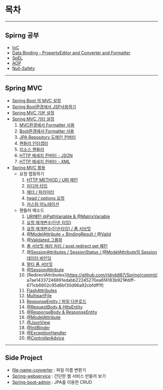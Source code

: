 # 목차
- - -   
## Spirng 공부
- [IoC](https://github.com/rldnddl87/Spring/tree/master/spring-ioc)
- [Data Binding - PropertyEditor and Converter and Formatter](https://github.com/rldnddl87/Spring/tree/master/spring-databinder)
- [SpEL](https://github.com/rldnddl87/Spring/tree/master/spring-el)
- [AOP](https://github.com/rldnddl87/Spring/tree/master/spring-aop)
- [Null-Safety](https://github.com/rldnddl87/Spring/tree/master/spring-null-safety)
- - -  
## Spring MVC
- [Spring Boot 의 MVC 설정](https://github.com/rldnddl87/Spring/tree/master/spring-mvc/mvc1)
- [Spring Boot환경에서 JSP사용하기](https://github.com/rldnddl87/Spring/tree/master/spring-mvc/demo-jsp)
- [Spring MVC 기본 설정](https://github.com/rldnddl87/Spring/tree/master/spring-mvc/basicservlet) 
- [Spring MVC 기타 설정](https://github.com/rldnddl87/Spring/tree/master/spring-mvc/demo-boot-mvc)
	1. [MVC환경에서 Formatter 사용](https://github.com/rldnddl87/Spring/commit/4fb05b1dbae59dfdb6d38b653ca45eec14ff586e#diff-a2d42c4e0ae8b26c60004ee29804b68a)
	2. [Boot환경에서 Formatter 사용](https://github.com/rldnddl87/Spring/commit/a4683017bfd629616e8532378b7561b998f3cd3b#diff-a2d42c4e0ae8b26c60004ee29804b68a)
	3. [JPA Repository 도메인 컨버터](https://github.com/rldnddl87/Spring/commit/8f7802e3e3b1bebe8ff1eba5539610a352888f9c#diff-a2d42c4e0ae8b26c60004ee29804b68a)
	4. [핸들러 인터셉터](https://github.com/rldnddl87/Spring/commit/7f31245afb87f0b5782367c5696a583fe054091f#diff-a2d42c4e0ae8b26c60004ee29804b68a)
	5. [리소스 핸들러](https://github.com/rldnddl87/Spring/commit/560b2498bc9dbb40a518ea4c05701ad5434a9fd4#diff-a2d42c4e0ae8b26c60004ee29804b68a)
	6. [HTTP 메세지 컨버터 - JSON](https://github.com/rldnddl87/Spring/commit/45543f1f629e30a5bdc00b79a2309c18adc25eb1#diff-a2d42c4e0ae8b26c60004ee29804b68a)
	7. [HTTP 메세지 컨버터 - XML](https://github.com/rldnddl87/Spring/commit/fe05d2f20ce6720ca0d0c31b21cc958149161672#diff-a2d42c4e0ae8b26c60004ee29804b68a)
- [Spring MVC 활용](https://github.com/rldnddl87/Spring/tree/master/spring-mvc/demo-web-mvc)
	- 요청 맵핑하기  
		1. [HTTP METHOD / URI 패턴](https://github.com/rldnddl87/Spring/commit/408df5a8c477da210aaf5c3e6eca1e68785f39fb#diff-671cb6602c95d6bf30d96a92cbfdff1f)
		2. [미디어 타입](https://github.com/rldnddl87/Spring/commit/00c4903804fe26746c5cbc90755fd5798081b38f#diff-671cb6602c95d6bf30d96a92cbfdff1f)
		3. [헤더 / 파라미터](https://github.com/rldnddl87/Spring/commit/185cb21fa76d327feca992aa30c43d9b721b220a#diff-671cb6602c95d6bf30d96a92cbfdff1f)
		4. [head / options 요청](https://github.com/rldnddl87/Spring/commit/bb6a41557d3c55ce44210c874d7a612346816db3#diff-671cb6602c95d6bf30d96a92cbfdff1f)
		5. [커스텀 어노테이션](https://github.com/rldnddl87/Spring/commit/220f6e8904f974fb70e2f6a1b90473cce1d07589#diff-671cb6602c95d6bf30d96a92cbfdff1f)
	- 핸들러 메소드  
		1. [URI패턴 @PathVariable & @MatrixVariable](https://github.com/rldnddl87/Spring/commit/81628054b8d53f3148b8452c425351e34b2240ec#diff-671cb6602c95d6bf30d96a92cbfdff1f)
		2. [요청 매개변수(단순 타입)](https://github.com/rldnddl87/Spring/commit/c02bc28cb8c395eaf26b1150dc13ce669f27294c#diff-671cb6602c95d6bf30d96a92cbfdff1f)
		3. [요청 매개변수(단순타입) / 폼 서브밋](https://github.com/rldnddl87/Spring/commit/5880107051689e80f0768272a5fe22ad21df42d3#diff-671cb6602c95d6bf30d96a92cbfdff1f)
		4. [@ModelAttribute + BindingResult / @Valid](https://github.com/rldnddl87/Spring/commit/455e9814812df4d03507f5437280ef7724553981#diff-671cb6602c95d6bf30d96a92cbfdff1f)
		5. [@Validated 그룹화](https://github.com/rldnddl87/Spring/commit/9f785abfcb7c1858b7fcfaf0f2f3359c513c04e2#diff-671cb6602c95d6bf30d96a92cbfdff1f)
		6. [폼 서브밋 에러 처리 / post,redirect,get 패턴](https://github.com/rldnddl87/Spring/commit/739bcea0168e6bdd5eb86f075dd04b98468bab87#diff-671cb6602c95d6bf30d96a92cbfdff1f)
		7. [@SessionAttributes / SessionStatus / @ModelAttribute의 Session 데이터 바인딩](https://github.com/rldnddl87/Spring/commit/b8083f080584a802c326c8d21138f62c111637b5#diff-671cb6602c95d6bf30d96a92cbfdff1f)
		8. [멀티 폼 서브밋](https://github.com/rldnddl87/Spring/commit/5dc20bddd3e8d42d549d17f6dea829ea09f41001#diff-671cb6602c95d6bf30d96a92cbfdff1f)
		9. [@SessionAttribute](https://github.com/rldnddl87/Spring/commit/55bc6561ec8e1a539811299ab5ff079c52ca7094#diff-671cb6602c95d6bf30d96a92cbfdff1f)
		10. [RedirectAttributes](https://github.com/rldnddl87/Spring/commit/
		a7ae14337246891edabb22245270ea6f4183b921#diff-671cb6602c95d6bf30d96a92cbfdff1f)
		11. [FlashAttributes](https://github.com/rldnddl87/Spring/commit/2d84763f2871222c5f96bef33c57431fc9086ec9#diff-671cb6602c95d6bf30d96a92cbfdff1f)
		12. [MultipartFile](https://github.com/rldnddl87/Spring/commit/3411acd391d0d2254859fcdadf1c9ddadcafbbac#diff-671cb6602c95d6bf30d96a92cbfdff1f)
		13. [ResponseEntity / 파일 다운로드](https://github.com/rldnddl87/Spring/commit/edb58ab56b22fd7e525ccfe3c7ba826c6be8fb3c#diff-671cb6602c95d6bf30d96a92cbfdff1f)
		14. [@RequestBody & HttpEntity](https://github.com/rldnddl87/Spring/commit/fadcb5e65e96ebd326ba1d25b9b66db8587f2047#diff-671cb6602c95d6bf30d96a92cbfdff1f)
		15. [@ResponseBody & ResponseEntity](https://github.com/rldnddl87/Spring/commit/7506f4dfe9c19c9b2c79b59f27c7120e4b9bba01#diff-671cb6602c95d6bf30d96a92cbfdff1f)
		16. [@ModelAttribute](https://github.com/rldnddl87/Spring/commit/869e1cdbe12216fc786c82e55720472b2c368f0e#diff-671cb6602c95d6bf30d96a92cbfdff1f)
		17. [@JsonView](https://github.com/rldnddl87/Spring/commit/52cad6ce019a2c447a5879a1ed9a3cacca3e6a75#diff-671cb6602c95d6bf30d96a92cbfdff1f)
		18. [@InitBinder](https://github.com/rldnddl87/Spring/commit/3a9bbfe550f6227e7ab4919451312ec6b68eea90#diff-671cb6602c95d6bf30d96a92cbfdff1f)
		19. [@ExceptionHandler](https://github.com/rldnddl87/Spring/commit/94bd6a8ebe5c7034f71c07741579f1f75e29edc7#diff-671cb6602c95d6bf30d96a92cbfdff1f)
		20. [@ControllerAdvice](https://github.com/rldnddl87/Spring/commit/9f25779aa7d6d24edc6d9ba9babc0fd3de57bd15#diff-671cb6602c95d6bf30d96a92cbfdff1f)


- - -
## Side Project
- [file-name-converter](https://github.com/rldnddl87/Spring/tree/master/file-name-converter) : 파일 이름 변환기
- [Spring-webservice](https://github.com/rldnddl87/Spring/tree/master/spring-webservice) : 간단한 웹 서비스 만들어 보기
- [Spring-boot-admin](https://github.com/rldnddl87/Spring/tree/master/spring-boot-admin) : JPA를 이용한 CRUD